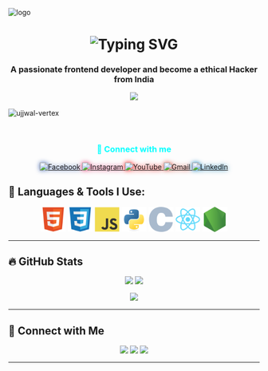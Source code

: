 ![logo](https://github.com/user-attachments/assets/2317299e-471e-43ac-95c7-8e05ed8f3771)



<h1 align="center">
  <img src="https://readme-typing-svg.herokuapp.com?font=Fira+Code&size=30&pause=1000&center=true&vCenter=true&width=435&lines=Hi+%F0%9F%91%8B%2C+I'm+Ujjwal+Kumar;A+Passionate+Web+Developer;Full+Stack+Learner+%F0%9F%92%BB;Lover+of+Clean+UI+%26+UX+%F0%9F%92%A1" alt="Typing SVG" />
</h1>

<h3 align="center">A passionate frontend developer and become a ethical Hacker from India</h3>
<div align="center">
  <img src="https://media.giphy.com/media/f3iwJFOVOwuy7K6FFw/giphy.gif" width="300px">
</div>

<p align="left"> <img src="https://komarev.com/ghpvc/?username=ujjwal-vertex&label=Profile%20views&color=0e75b6&style=flat" alt="ujjwal-vertex" /> </p>

<p align="left"> <a href="https://twitter.com/" target="blank"><img src="https://img.shields.io/twitter/follow/?logo=twitter&style=for-the-badge" alt="" /></a> </p>

<h3 align="center" style="color:#00ffff;">🔗 Connect with me</h3>

<p align="center">
  <a href="https://fb.com/ujjwal%20tripathi" target="_blank">
    <img src="https://img.icons8.com/color/48/000000/facebook-new.png" alt="Facebook"
         style="transition: transform 0.3s ease, filter 0.3s ease; filter: drop-shadow(0 0 5px #4267B2);"
         onmouseover="this.style.transform='scale(1.2)'; this.style.filter='drop-shadow(0 0 10px #4267B2)';"
         onmouseout="this.style.transform='scale(1)'; this.style.filter='drop-shadow(0 0 5px #4267B2)';"/>
  </a>

  <a href="https://instagram.com/_ujjwal_tripathi_7" target="_blank">
    <img src="https://img.icons8.com/color/48/000000/instagram-new.png" alt="Instagram"
         style="transition: transform 0.3s ease, filter 0.3s ease; filter: drop-shadow(0 0 5px #E1306C);"
         onmouseover="this.style.transform='scale(1.2)'; this.style.filter='drop-shadow(0 0 10px #E1306C)';"
         onmouseout="this.style.transform='scale(1)'; this.style.filter='drop-shadow(0 0 5px #E1306C)';"/>
  </a>

  <a href="https://www.youtube.com/c/ujjwalmusicstudio" target="_blank">
    <img src="https://img.icons8.com/color/48/000000/youtube-play.png" alt="YouTube"
         style="transition: transform 0.3s ease, filter 0.3s ease; filter: drop-shadow(0 0 5px #FF0000);"
         onmouseover="this.style.transform='scale(1.2)'; this.style.filter='drop-shadow(0 0 10px #FF0000)';"
         onmouseout="this.style.transform='scale(1)'; this.style.filter='drop-shadow(0 0 5px #FF0000)';"/>
  </a>

  <a href="mailto:ujjwal2052005@gmail.com" target="_blank">
    <img src="https://img.icons8.com/color/48/000000/gmail--v1.png" alt="Gmail"
         style="transition: transform 0.3s ease, filter 0.3s ease; filter: drop-shadow(0 0 5px #D44638);"
         onmouseover="this.style.transform='scale(1.2)'; this.style.filter='drop-shadow(0 0 10px #D44638)';"
         onmouseout="this.style.transform='scale(1)'; this.style.filter='drop-shadow(0 0 5px #D44638)';"/>
  </a>

  <a href="https://www.linkedin.com/in/ujjawal-kumar-169297333" target="_blank">
    <img src="https://img.icons8.com/color/48/000000/linkedin.png" alt="LinkedIn"
         style="transition: transform 0.3s ease, filter 0.3s ease; filter: drop-shadow(0 0 5px #0077B5);"
         onmouseover="this.style.transform='scale(1.2)'; this.style.filter='drop-shadow(0 0 10px #0077B5)';"
         onmouseout="this.style.transform='scale(1)'; this.style.filter='drop-shadow(0 0 5px #0077B5)';"/>
  </a>
</p>


## 🚀 Languages & Tools I Use:

<p align="center">
  <a href="#"><img src="https://raw.githubusercontent.com/devicons/devicon/master/icons/html5/html5-original.svg" title="HTML5" alt="HTML" width="50" height="50"/></a>
  <a href="#"><img src="https://raw.githubusercontent.com/devicons/devicon/master/icons/css3/css3-original.svg" title="CSS3" alt="CSS" width="50" height="50"/></a>
  <a href="#"><img src="https://raw.githubusercontent.com/devicons/devicon/master/icons/javascript/javascript-original.svg" title="JavaScript" alt="JavaScript" width="50" height="50"/></a>
  <a href="#"><img src="https://raw.githubusercontent.com/devicons/devicon/master/icons/python/python-original.svg" title="Python" alt="Python" width="50" height="50"/></a>
  <a href="#"><img src="https://raw.githubusercontent.com/devicons/devicon/master/icons/c/c-original.svg" title="C" alt="C" width="50" height="50"/></a>
  <a href="#"><img src="https://raw.githubusercontent.com/devicons/devicon/master/icons/react/react-original.svg" title="ReactJS" alt="ReactJS" width="50" height="50"/></a>
  <a href="#"><img src="https://raw.githubusercontent.com/devicons/devicon/master/icons/nodejs/nodejs-original.svg" title="NodeJS" alt="NodeJS" width="50" height="50"/></a>
</p>

---

## 🔥 GitHub Stats

<p align="center">
  <img src="https://github-readme-stats.vercel.app/api?username=ujjwal-vertex&show_icons=true&theme=radical&border_radius=15" width="48%" />
  <img src="https://github-readme-stats.vercel.app/api/top-langs/?username=ujjwal-vertex&layout=compact&theme=radical&border_radius=15" width="48%" />
</p>

<p align="center">
  <img src="https://github-readme-streak-stats.herokuapp.com?user=ujjwal-vertex&theme=radical&border_radius=15&date_format=M%20j%5B%2C%20Y%5D" />
</p>

---

## 🧠 Connect with Me

<p align="center">
  <a href="mailto:ujjwalkumar@example.com"><img src="https://img.shields.io/badge/Email-ujjwal2052005@gmial.com-red?style=for-the-badge&logo=gmail"></a>
  <a href="https://www.linkedin.com/in/ujjwal-vertex"><img src="https://img.shields.io/badge/LinkedIn-ujjawal--kumar-blue?style=for-the-badge&logo=linkedin"></a>
  <a href="https://github.com/ujjwal-vertex"><img src="https://img.shields.io/badge/GitHub-ujjwal--vertex-black?style=for-the-badge&logo=github"></a>
</p>

---

